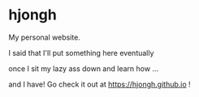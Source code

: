 # hjongh 
My personal website.

I said that I'll put something here eventually

once I sit my lazy ass down and learn how ...

and I have! Go check it out at https://hjongh.github.io !